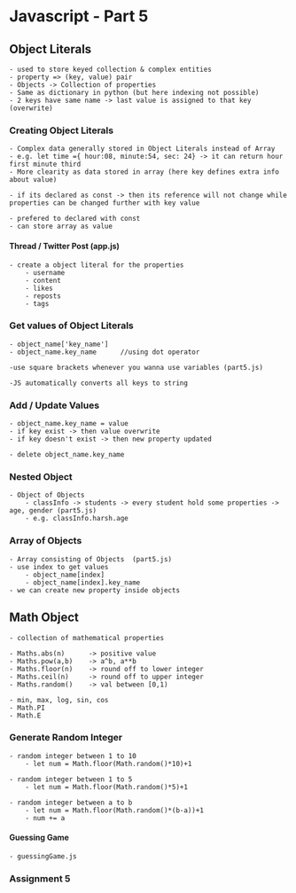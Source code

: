 # Javascript - Part 5

## Object Literals
    - used to store keyed collection & complex entities
    - property => (key, value) pair
    - Objects -> Collection of properties
    - Same as dictionary in python (but here indexing not possible)
    - 2 keys have same name -> last value is assigned to that key (overwrite)

### Creating Object Literals
    - Complex data generally stored in Object Literals instead of Array
    - e.g. let time ={ hour:08, minute:54, sec: 24} -> it can return hour first minute third
    - More clearity as data stored in array (here key defines extra info about value)

    - if its declared as const -> then its reference will not change while properties can be changed further with key value

    - prefered to declared with const
    - can store array as value

#### Thread / Twitter Post (app.js)
    - create a object literal for the properties
        - username
        - content
        - likes
        - reposts
        - tags

### Get values of Object Literals
    - object_name['key_name']
    - object_name.key_name      //using dot operator

    -use square brackets whenever you wanna use variables (part5.js)

    -JS automatically converts all keys to string 


### Add / Update Values
    - object_name.key_name = value
    - if key exist -> then value overwrite
    - if key doesn't exist -> then new property updated

    - delete object_name.key_name

### Nested Object
    - Object of Objects
        - classInfo -> students -> every student hold some properties ->  age, gender (part5.js)
        - e.g. classInfo.harsh.age

### Array of Objects
    - Array consisting of Objects  (part5.js)
    - use index to get values
        - object_name[index]
        - object_name[index].key_name
    - we can create new property inside objects

## Math Object
    - collection of mathematical properties

    - Maths.abs(n)      -> positive value
    - Maths.pow(a,b)    -> a^b, a**b
    - Maths.floor(n)    -> round off to lower integer
    - Maths.ceil(n)     -> round off to upper integer
    - Maths.random()    -> val between [0,1)

    - min, max, log, sin, cos
    - Math.PI
    - Math.E

### Generate Random Integer
    - random integer between 1 to 10
        - let num = Math.floor(Math.random()*10)+1

    - random integer between 1 to 5
        - let num = Math.floor(Math.random()*5)+1

    - random integer between a to b
        - let num = Math.floor(Math.random()*(b-a))+1
        - num += a

#### Guessing Game
    - guessingGame.js

### Assignment 5



    